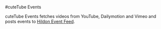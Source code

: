 #cuteTube Events

cuteTube Events fetches videos from YouTube, Dailymotion and Vimeo and posts events to <a href="https://github.com/marxoft/hildonevents">Hildon Event Feed</a>.
